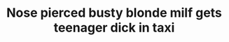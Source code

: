 ---
layout: post
title: Nose pierced busty blonde milf gets teenager dick in taxi
duration: '14:16'
view: 234
rate: 2
video: 'https://www.faptube.com/embed/54628'
category:
 - blonde
 - busty
 - cab
 - milf
 - rough
tags: 
 - big-tits
 - sucked
 - fucked
priority: 0.9
changefreq: daily
---